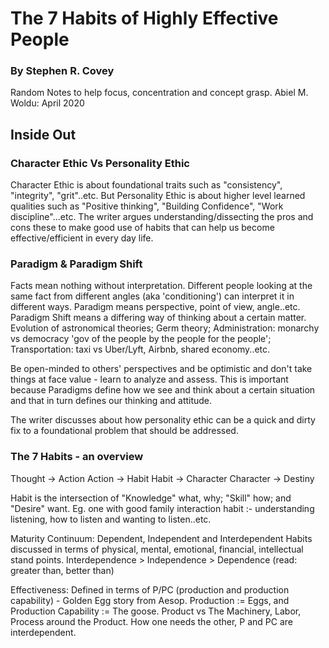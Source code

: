 # The 7 Habits of Highly Effective People
### By Stephen R. Covey

Random Notes to help focus, concentration and concept grasp.
Abiel M. Woldu: April 2020

## Inside Out
### Character Ethic Vs Personality Ethic
Character Ethic is about foundational traits such as "consistency", "integrity", "grit"..etc. But Personality Ethic is about higher level learned qualities such as "Positive thinking", "Building Confidence", "Work discipline"...etc.
The writer argues understanding/dissecting the pros and cons these to make good use of habits that can help us become effective/efficient in every day life.

### Paradigm & Paradigm Shift
Facts mean nothing without interpretation. Different people looking at the same fact from different angles (aka 'conditioning') can interpret it in different ways. Paradigm means perspective, point of view, angle..etc. Paradigm Shift means a differing way of thinking about a certain matter. Evolution of astronomical theories; Germ theory; Administration: monarchy vs democracy 'gov of the people by the people for the people'; Transportation: taxi vs Uber/Lyft, Airbnb, shared economy..etc. 

Be open-minded to others' perspectives and be optimistic and don't take things at face value - learn to analyze and assess. This is important because Paradigms define how we see and think about a certain situation and that in turn defines our thinking and attitude.

The writer discusses about how personality ethic can be a quick and dirty fix to a foundational problem that should be addressed. 

### The 7 Habits - an overview
Thought -> Action 
Action -> Habit
Habit -> Character
Character -> Destiny

Habit is the intersection of "Knowledge" what, why; "Skill" how; and "Desire" want.
Eg. one with good family interaction habit :- understanding listening, how to listen and wanting to listen..etc. 

Maturity Continuum: Dependent, Independent and Interdependent Habits discussed in terms of physical, mental, emotional, financial,  intellectual stand points. 
Interdependence > Independence > Dependence   (read: greater than, better than)

Effectiveness: Defined in terms of P/PC (production and production capability) - Golden Egg story from Aesop. Production := Eggs, and Production Capability := The goose.
Product vs The Machinery, Labor, Process around the Product. How one needs the other, P and PC are interdependent.
 

